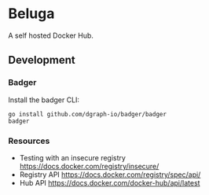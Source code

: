 # Beluga

A self hosted Docker Hub.

## Development

### Badger

Install the badger CLI:

```shell
go install github.com/dgraph-io/badger/badger
badger
```

### Resources

* Testing with an insecure registry <https://docs.docker.com/registry/insecure/>
* Registry API <https://docs.docker.com/registry/spec/api/>
* Hub API <https://docs.docker.com/docker-hub/api/latest>
